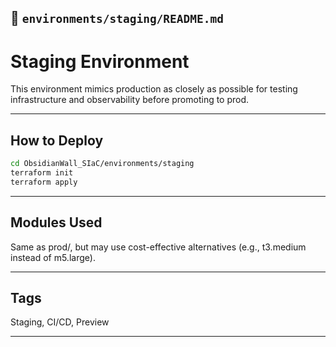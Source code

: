 

## 📁 `environments/staging/README.md`


# Staging Environment

This environment mimics production as closely as possible for testing infrastructure and observability before promoting to prod.

---
## How to Deploy

```bash
cd ObsidianWall_SIaC/environments/staging
terraform init
terraform apply
```
---

## Modules Used
Same as prod/, but may use cost-effective alternatives (e.g., t3.medium instead of m5.large).

----
## Tags
Staging, CI/CD, Preview

----